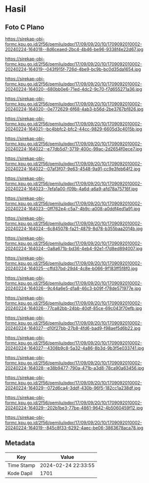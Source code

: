# Hasil

## Foto C Plano

https://sirekap-obj-formc.kpu.go.id/2f56/pemilu/pdpr/17/09/09/20/10/1709092010002-20240224-164018--8d6ceaed-2bc4-4b46-be96-9338f4e22d67.jpg

https://sirekap-obj-formc.kpu.go.id/2f56/pemilu/pdpr/17/09/09/20/10/1709092010002-20240224-164019--043f915f-726d-4be9-bc9b-bc0d35da1654.jpg

https://sirekap-obj-formc.kpu.go.id/2f56/pemilu/pdpr/17/09/09/20/10/1709092010002-20240224-164020--680bb0e6-71ed-4dc2-9c70-f7d655271a36.jpg

https://sirekap-obj-formc.kpu.go.id/2f56/pemilu/pdpr/17/09/09/20/10/1709092010002-20240224-164020--0e772629-6f68-4ab3-b56d-2be3767bf826.jpg

https://sirekap-obj-formc.kpu.go.id/2f56/pemilu/pdpr/17/09/09/20/10/1709092010002-20240224-164021--bc4bbfc2-bfc2-44cc-9829-6605d3c4015b.jpg

https://sirekap-obj-formc.kpu.go.id/2f56/pemilu/pdpr/17/09/09/20/10/1709092010002-20240224-164022--e77db5d7-3719-400c-99ac-2d2654f0ece7.jpg

https://sirekap-obj-formc.kpu.go.id/2f56/pemilu/pdpr/17/09/09/20/10/1709092010002-20240224-164022--07af3f07-9e63-4548-9a91-cc9e3feb64f2.jpg

https://sirekap-obj-formc.kpu.go.id/2f56/pemilu/pdpr/17/09/09/20/10/1709092010002-20240224-164023--7efa1a00-f09b-4a6d-a6a9-afd78a75716f.jpg

https://sirekap-obj-formc.kpu.go.id/2f56/pemilu/pdpr/17/09/09/20/10/1709092010002-20240224-164023--0ff762e4-c5a7-4b9c-a008-a0ddf4ed1a91.jpg

https://sirekap-obj-formc.kpu.go.id/2f56/pemilu/pdpr/17/09/09/20/10/1709092010002-20240224-164024--6c845078-fa21-4879-8d78-b355baa2014b.jpg

https://sirekap-obj-formc.kpu.go.id/2f56/pemilu/pdpr/17/09/09/20/10/1709092010002-20240224-164024--0a8a671b-bd36-4eb4-92e1-f7d8ed894007.jpg

https://sirekap-obj-formc.kpu.go.id/2f56/pemilu/pdpr/17/09/09/20/10/1709092010002-20240224-164025--cffd37bd-29d4-4c8e-b066-9f183ff5f8f0.jpg

https://sirekap-obj-formc.kpu.go.id/2f56/pemilu/pdpr/17/09/09/20/10/1709092010002-20240224-164026--9c44a6e5-d1a8-46c3-b09f-f78de571977e.jpg

https://sirekap-obj-formc.kpu.go.id/2f56/pemilu/pdpr/17/09/09/20/10/1709092010002-20240224-164026--77ca82bb-24bb-40df-85ce-69c043f70efb.jpg

https://sirekap-obj-formc.kpu.go.id/2f56/pemilu/pdpr/17/09/09/20/10/1709092010002-20240224-164027--d10f27bb-27b8-4fd6-bad9-f98aef5d6b22.jpg

https://sirekap-obj-formc.kpu.go.id/2f56/pemilu/pdpr/17/09/09/20/10/1709092010002-20240224-164027--4308b9c8-5a32-4a86-8b3d-9b3f5e033741.jpg

https://sirekap-obj-formc.kpu.go.id/2f56/pemilu/pdpr/17/09/09/20/10/1709092010002-20240224-164028--e38b9477-790a-471b-a3d8-78ca90a63456.jpg

https://sirekap-obj-formc.kpu.go.id/2f56/pemilu/pdpr/17/09/09/20/10/1709092010002-20240224-164029--072d6ca4-3ddf-430b-96f5-182cc1a238df.jpg

https://sirekap-obj-formc.kpu.go.id/2f56/pemilu/pdpr/17/09/09/20/10/1709092010002-20240224-164029--202b1be3-77be-4861-9642-4b5060459f12.jpg

https://sirekap-obj-formc.kpu.go.id/2f56/pemilu/pdpr/17/09/09/20/10/1709092010002-20240224-164019--845c8f33-6292-4aec-be06-3863678aca78.jpg


## Metadata

| Key        | Value               |
| ---------- | ------------------- |
| Time Stamp | 2024-02-24 22:33:55 |
| Kode Dapil | 1701                |



